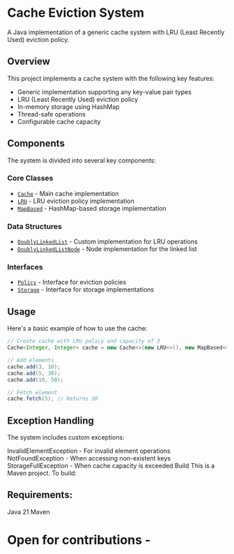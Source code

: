 # Cache Eviction System

A Java implementation of a generic cache system with LRU (Least Recently Used) eviction policy.

## Overview

This project implements a cache system with the following key features:

- Generic implementation supporting any key-value pair types
- LRU (Least Recently Used) eviction policy
- In-memory storage using HashMap
- Thread-safe operations
- Configurable cache capacity

## Components

The system is divided into several key components:

### Core Classes

- [`Cache`](src/main/java/Cache.java) - Main cache implementation
- [`LRU`](src/main/java/EvictionPolicy/LRU.java) - LRU eviction policy implementation
- [`MapBased`](src/main/java/StorageModule/MapBased.java) - HashMap-based storage implementation

### Data Structures

- [`DoublyLinkedList`](src/main/java/algo/DoublyLinkedList.java) - Custom implementation for LRU operations
- [`DoublyLinkedListNode`](src/main/java/algo/DoublyLinkedListNode.java) - Node implementation for the linked list

### Interfaces

- [`Policy`](src/main/java/EvictionPolicy/Policy.java) - Interface for eviction policies
- [`Storage`](src/main/java/StorageModule/Storage.java) - Interface for storage implementations

## Usage

Here's a basic example of how to use the cache:

```java
// Create cache with LRU policy and capacity of 3
Cache<Integer, Integer> cache = new Cache<>(new LRU<>(), new MapBased<>(3));

// Add elements
cache.add(3, 10);
cache.add(5, 30);
cache.add(10, 50);

// Fetch element
cache.fetch(5); // Returns 30
```

## Exception Handling

The system includes custom exceptions:

InvalidElementException - For invalid element operations
NotFoundException - When accessing non-existent keys
StorageFullException - When cache capacity is exceeded
Build
This is a Maven project. To build:

## Requirements:

Java 21
Maven

# Open for contributions - 
